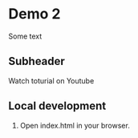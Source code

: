 # Demo 2 

Some text

## Subheader

Watch toturial on Youtube

## Local development

1. Open index.html in your browser.
